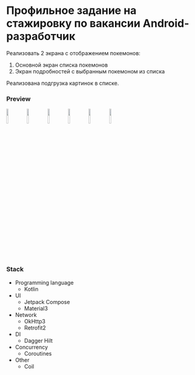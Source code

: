 # Профильное задание на стажировку по вакансии Android-разработчик
Реализовать 2 экрана с отображением покемонов:
1. Основной экран списка покемонов
2. Экран подробностей с выбранным покемоном из списка

Реализована подгрузка картинок в списке.

### Preview
<p align="left">
<img src="https://github.com/BeekeeperASh/VkTask/assets/114821578/634ea6d5-1c23-4d30-b03b-f60b3e73d510" width="10%"/>
<img src="https://github.com/BeekeeperASh/VkTask/assets/114821578/24621fc8-3bac-4011-adac-0650dce71d4d" width="10%"/>
<img src="https://github.com/BeekeeperASh/VkTask/assets/114821578/3d23eaf3-eaea-468a-8150-0b9131579050" width="10%"/>
<img src="https://github.com/BeekeeperASh/VkTask/assets/114821578/25dfef31-aa84-4fae-83b7-915fb755a74e" width="10%"/>
<img src="https://github.com/BeekeeperASh/VkTask/assets/114821578/12231eb6-f307-4081-81f5-0af8695e8b31" width="10%"/>
<img src="https://github.com/BeekeeperASh/VkTask/assets/114821578/00e654cc-15fb-40bf-9c4e-2f590b34476f" width="10%"/>
</p>

### Stack
* Programming language
    * Kotlin
* UI
    * Jetpack Compose
    * Material3
* Network
    * OkHttp3
    * Retrofit2 
* DI
    * Dagger Hilt
* Concurrency
    * Coroutines
* Other
    * Coil



